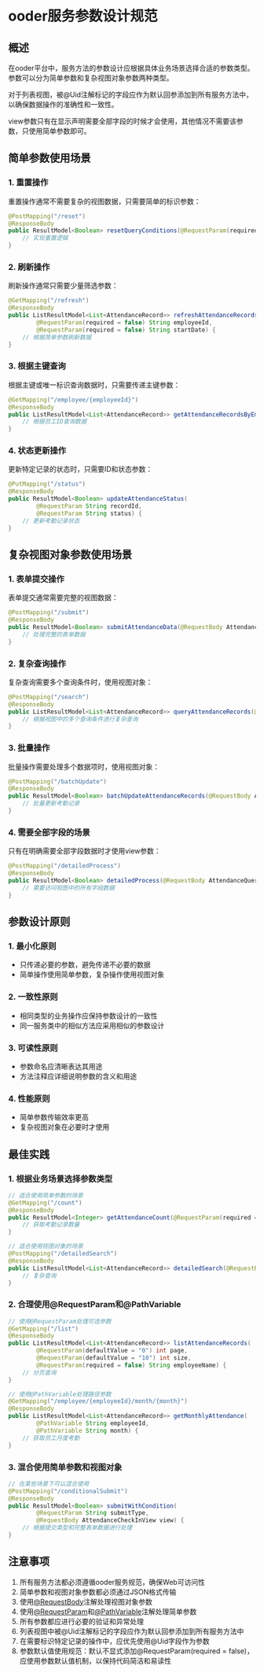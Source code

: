 # ooder服务参数设计规范

## 概述

在ooder平台中，服务方法的参数设计应根据具体业务场景选择合适的参数类型。参数可以分为简单参数和复杂视图对象参数两种类型。

对于列表视图，被@Uid注解标记的字段应作为默认回参添加到所有服务方法中，以确保数据操作的准确性和一致性。

view参数只有在显示声明需要全部字段的时候才会使用，其他情况不需要该参数，只使用简单参数即可。

## 简单参数使用场景

### 1. 重置操作
重置操作通常不需要复杂的视图数据，只需要简单的标识参数：
```java
@PostMapping("/reset")
@ResponseBody
public ResultModel<Boolean> resetQueryConditions(@RequestParam(required = false) String resetFlag) {
    // 实现重置逻辑
}
```

### 2. 刷新操作
刷新操作通常只需要少量筛选参数：
```java
@GetMapping("/refresh")
@ResponseBody
public ListResultModel<List<AttendanceRecord>> refreshAttendanceRecords(
        @RequestParam(required = false) String employeeId, 
        @RequestParam(required = false) String startDate) {
    // 根据简单参数刷新数据
}
```

### 3. 根据主键查询
根据主键或唯一标识查询数据时，只需要传递主键参数：
```java
@GetMapping("/employee/{employeeId}")
@ResponseBody
public ListResultModel<List<AttendanceRecord>> getAttendanceRecordsByEmployeeId(@PathVariable String employeeId) {
    // 根据员工ID查询数据
}
```

### 4. 状态更新操作
更新特定记录的状态时，只需要ID和状态参数：
```java
@PutMapping("/status")
@ResponseBody
public ResultModel<Boolean> updateAttendanceStatus(
        @RequestParam String recordId, 
        @RequestParam String status) {
    // 更新考勤记录状态
}
```

## 复杂视图对象参数使用场景

### 1. 表单提交操作
表单提交通常需要完整的视图数据：
```java
@PostMapping("/submit")
@ResponseBody
public ResultModel<Boolean> submitAttendanceData(@RequestBody AttendanceCheckInView view) {
    // 处理完整的表单数据
}
```

### 2. 复杂查询操作
复杂查询需要多个查询条件时，使用视图对象：
```java
@PostMapping("/search")
@ResponseBody
public ListResultModel<List<AttendanceRecord>> queryAttendanceRecords(@RequestBody AttendanceQueryListView view) {
    // 根据视图中的多个查询条件进行复杂查询
}
```

### 3. 批量操作
批量操作需要处理多个数据项时，使用视图对象：
```java
@PostMapping("/batchUpdate")
@ResponseBody
public ResultModel<Boolean> batchUpdateAttendanceRecords(@RequestBody AttendanceBatchUpdateView view) {
    // 批量更新考勤记录
}
```

### 4. 需要全部字段的场景
只有在明确需要全部字段数据时才使用view参数：
```java
@PostMapping("/detailedProcess")
@ResponseBody
public ResultModel<Boolean> detailedProcess(@RequestBody AttendanceQueryListView view) {
    // 需要访问视图中的所有字段数据
}
```

## 参数设计原则

### 1. 最小化原则
- 只传递必要的参数，避免传递不必要的数据
- 简单操作使用简单参数，复杂操作使用视图对象

### 2. 一致性原则
- 相同类型的业务操作应保持参数设计的一致性
- 同一服务类中的相似方法应采用相似的参数设计

### 3. 可读性原则
- 参数命名应清晰表达其用途
- 方法注释应详细说明参数的含义和用途

### 4. 性能原则
- 简单参数传输效率更高
- 复杂视图对象在必要时才使用

## 最佳实践

### 1. 根据业务场景选择参数类型
```java
// 适合使用简单参数的场景
@GetMapping("/count")
@ResponseBody
public ResultModel<Integer> getAttendanceCount(@RequestParam(required = false) String department) {
    // 获取考勤记录数量
}

// 适合使用视图对象的场景
@PostMapping("/detailedSearch")
@ResponseBody
public ListResultModel<List<AttendanceRecord>> detailedSearch(@RequestBody AttendanceQueryListView view) {
    // 复杂查询
}
```

### 2. 合理使用@RequestParam和@PathVariable
```java
// 使用@RequestParam处理可选参数
@GetMapping("/list")
@ResponseBody
public ListResultModel<List<AttendanceRecord>> listAttendanceRecords(
        @RequestParam(defaultValue = "0") int page,
        @RequestParam(defaultValue = "10") int size,
        @RequestParam(required = false) String employeeName) {
    // 分页查询
}

// 使用@PathVariable处理路径参数
@GetMapping("/employee/{employeeId}/month/{month}")
@ResponseBody
public ListResultModel<List<AttendanceRecord>> getMonthlyAttendance(
        @PathVariable String employeeId, 
        @PathVariable String month) {
    // 获取员工月度考勤
}
```

### 3. 混合使用简单参数和视图对象
```java
// 在某些场景下可以混合使用
@PostMapping("/conditionalSubmit")
@ResponseBody
public ResultModel<Boolean> submitWithCondition(
        @RequestParam String submitType,
        @RequestBody AttendanceCheckInView view) {
    // 根据提交类型和完整表单数据进行处理
}
```

## 注意事项

1. 所有服务方法都必须遵循ooder服务规范，确保Web可访问性
2. 简单参数和视图对象参数都必须通过JSON格式传输
3. 使用[@RequestBody](file:///E:/ooder-gitee/ooder-annotation/src/main/java/net/ooder/attendance/annotation/RequestBody.java)注解处理视图对象参数
4. 使用[@RequestParam](file:///E:/ooder-gitee/ooder-annotation/src/main/java/net/ooder/esd/annotation/RequestParam.java)和[@PathVariable](file:///E:/ooder-gitee/ooder-annotation/src/main/java/net/ooder/attendance/annotation/PathVariable.java)注解处理简单参数
5. 所有参数都应进行必要的验证和异常处理
6. 列表视图中被@Uid注解标记的字段应作为默认回参添加到所有服务方法中
7. 在需要标识特定记录的操作中，应优先使用@Uid字段作为参数
8. 参数默认值使用规范：默认不显式添加@RequestParam(required = false)，应使用参数默认值机制，以保持代码简洁和易读性
